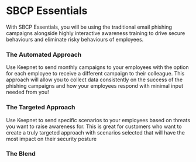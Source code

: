 # SBCP Essentials

With SBCP Essentials, you will be using the traditional email phishing campaigns alongside highly interactive awareness training to drive secure behaviours and eliminate risky behaviours of employees.&#x20;

### The Automated Approach

Use Keepnet to send monthly campaigns to your employees with the option for each employee to receive a different campaign to their colleague. This approach will allow you to collect data consistently on the success of the phishing campaigns and how your employees respond with minimal input needed from you!&#x20;

### The Targeted Approach

Use Keepnet to send specific scenarios to your employees based on threats you want to raise awareness for. This is great for customers who want to create a truly targeted approach with scenarios selected that will have the most impact on their security posture&#x20;

### The Blend
